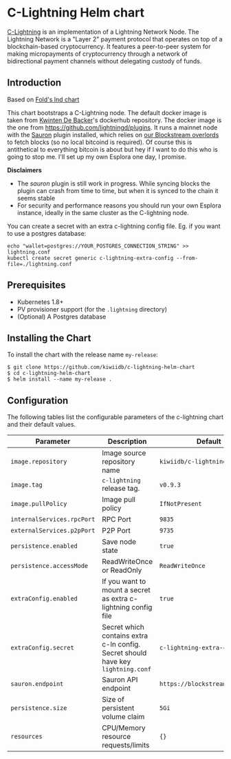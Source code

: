 # C-Lightning Helm chart

[C-Lightning](https://github.com/elementsproject/lightning) is an implementation of a
Lightning Network Node. The Lightning Network is a "Layer 2" payment protocol
that operates on top of a blockchain-based cryptocurrency. It features a
peer-to-peer system for making micropayments of cryptocurrency through a
network of bidirectional payment channels without delegating custody of funds.

## Introduction
Based on [Fold's lnd chart](https://github.com/thesis/helm-charts)

This chart bootstraps a C-Lightning node. The default docker image is taken from
[Kwinten De Backer](https://hub.docker.com/r/kiwiidb/c-lightning)'s dockerhub
repository. The docker image is the one from https://github.com/lightningd/plugins. It runs a mainnet node
with the [Sauron](https://github.com/lightningd/plugins/tree/master/sauron) plugin installed, which relies
on [our Blockstream overlords](https://blockstream.info) to fetch blocks (so no local bitcoind is required).
Of course this is antithetical to everything bitcoin is about but hey if I want to do this who is going to stop me.
I'll set up my own Esplora one day, I promise.

**Disclaimers**
- The _sauron_ plugin is still work in progress. While syncing blocks the plugin can crash from time to time, but when it is synced to the chain it seems stable 
- For security and performance reasons you should run your own Esplora instance, ideally in the same cluster as the C-lightning node.

You can create a secret with an extra c-lightning config file. Eg. if you want to use a postgres database:

```
echo "wallet=postgres://YOUR_POSTGRES_CONNECTION_STRING" >> lightning.conf
kubectl create secret generic c-lightning-extra-config --from-file=./lightning.conf
```

## Prerequisites

* Kubernetes 1.8+
* PV provisioner support (for the `.lightning` directory)
* (Optional) A Postgres database

## Installing the Chart

To install the chart with the release name `my-release`:

```
$ git clone https://github.com/kiwiidb/c-lightning-helm-chart
$ cd c-lightning-helm-chart
$ helm install --name my-release .
```
## Configuration

The following tables list the configurable parameters of the c-lightning chart and
their default values.

Parameter                  | Description                        | Default
-----------------------    | ---------------------------------- | ----------------------------------------------------------
`image.repository`         | Image source repository name       | `kiwiidb/c-lightning`
`image.tag`                | `c-lightning` release tag.                 | `v0.9.3`
`image.pullPolicy`         | Image pull policy                  | `IfNotPresent`
`internalServices.rpcPort` | RPC Port                           | `9835`
`externalServices.p2pPort` | P2P Port                           | `9735`
`persistence.enabled`      | Save node state                    | `true`
`persistence.accessMode`   | ReadWriteOnce or ReadOnly          | `ReadWriteOnce`
`extraConfig.enabled`   | If you want to mount a secret as extra c-lightning config file | `true`
`extraConfig.secret`   | Secret which contains extra c-ln config. Secret should have key `lightning.conf`| `c-lightning-extra-config`
`sauron.endpoint`   | Sauron API endpoint          | `https://blockstream.info/api`
`persistence.size`         | Size of persistent volume claim    | `5Gi`
`resources`                | CPU/Memory resource requests/limits| `{}`